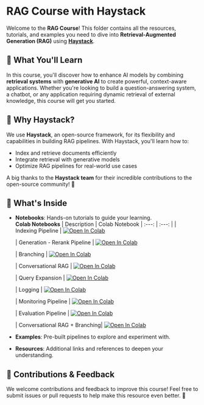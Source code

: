 # RAG Course with Haystack

Welcome to the **RAG Course**! This folder contains all the resources, tutorials, and examples you need to dive into **Retrieval-Augmented Generation (RAG)** using **[Haystack](https://github.com/deepset-ai/haystack)**.

## 🚀 What You'll Learn

In this course, you'll discover how to enhance AI models by combining **retrieval systems** with **generative AI** to create powerful, context-aware applications. Whether you're looking to build a question-answering system, a chatbot, or any application requiring dynamic retrieval of external knowledge, this course will get you started.

## 🌟 Why Haystack?

We use **Haystack**, an open-source framework, for its flexibility and capabilities in building RAG pipelines. With Haystack, you'll learn how to:

- Index and retrieve documents efficiently
- Integrate retrieval with generative models
- Optimize RAG pipelines for real-world use cases

A big thanks to the **Haystack team** for their incredible contributions to the open-source community! 🙌

## 📁 What's Inside

- **Notebooks**: Hands-on tutorials to guide your learning.  
  **Colab Notebooks**
  | Description | Colab Notebook
  | :---:  | :---:  |
  | Indexing Pipeline | [![Open In Colab](https://colab.research.google.com/assets/colab-badge.svg)](https://colab.research.google.com/github/Clearbox-AI/clearbox-ai-academy/blob/main/RAG_Course/colab_notebooks/notebooks/1_indexing_search_pipeline.ipynb)

  | Generation - Rerank Pipeline | [![Open In Colab](https://colab.research.google.com/assets/colab-badge.svg)](https://colab.research.google.com/github/Clearbox-AI/clearbox-ai-academy/blob/main/RAG_Course/colab_notebooks/notebooks/3_build_customized_rag_rerank.ipynb_indexing_search_pipeline.ipynb)

  | Branching | [![Open In Colab](https://colab.research.google.com/assets/colab-badge.svg)](https://colab.research.google.com/github/Clearbox-AI/clearbox-ai-academy/blob/main/RAG_Course/colab_notebooks/notebooks/5_fallbacks_branching.ipynb)

  | Conversational RAG | [![Open In Colab](https://colab.research.google.com/assets/colab-badge.svg)](https://colab.research.google.com/github/Clearbox-AI/clearbox-ai-academy/blob/main/RAG_Course/colab_notebooks/notebooks/6_conversational_rag.ipynb)

  | Query Expansion | [![Open In Colab](https://colab.research.google.com/assets/colab-badge.svg)](https://colab.research.google.com/github/Clearbox-AI/clearbox-ai-academy/blob/main/RAG_Course/colab_notebooks/notebooks/7_query_expansion.ipynb)

  | Logging | [![Open In Colab](https://colab.research.google.com/assets/colab-badge.svg)](https://colab.research.google.com/github/Clearbox-AI/clearbox-ai-academy/blob/main/RAG_Course/colab_notebooks/notebooks/8_logging.ipynb)

  | Monitoring Pipeline | [![Open In Colab](https://colab.research.google.com/assets/colab-badge.svg)](https://colab.research.google.com/github/Clearbox-AI/clearbox-ai-academy/blob/main/RAG_Course/colab_notebooks/notebooks/8_monitoring_pipeline.ipynb)

  | Evaluation Pipeline | [![Open In Colab](https://colab.research.google.com/assets/colab-badge.svg)](https://colab.research.google.com/github/Clearbox-AI/clearbox-ai-academy/blob/main/RAG_Course/colab_notebooks/notebooks/9_evaluation_rag_pipeline.ipynb)

  | Conversational RAG + Branching| [![Open In Colab](https://colab.research.google.com/assets/colab-badge.svg)](https://colab.research.google.com/github/Clearbox-AI/clearbox-ai-academy/blob/main/RAG_Course/colab_notebooks/notebooks/10_conversational_rag_with_gotoweb.ipynb)


- **Examples**: Pre-built pipelines to explore and experiment with.  
- **Resources**: Additional links and references to deepen your understanding.  

## 🤝 Contributions & Feedback

We welcome contributions and feedback to improve this course! Feel free to submit issues or pull requests to help make this resource even better. 🚀

